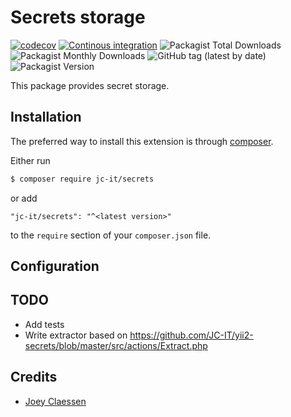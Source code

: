 # Secrets storage

[![codecov](https://codecov.io/gh/jc-it/secrets/branch/master/graph/badge.svg)](https://codecov.io/gh/jc-it/secrets)
[![Continous integration](https://github.com/jc-it/secrets/actions/workflows/ci.yaml/badge.svg)](https://github.com/jc-it/secrets/actions/workflows/ci.yaml)
![Packagist Total Downloads](https://img.shields.io/packagist/dt/jc-it/secrets)
![Packagist Monthly Downloads](https://img.shields.io/packagist/dm/jc-it/secrets)
![GitHub tag (latest by date)](https://img.shields.io/github/v/tag/jc-it/secrets)
![Packagist Version](https://img.shields.io/packagist/v/jc-it/secrets)

This package provides secret storage. 

## Installation

The preferred way to install this extension is through [composer](http://getcomposer.org/download/).

Either run

```bash
$ composer require jc-it/secrets
```

or add

```
"jc-it/secrets": "^<latest version>"
```

to the `require` section of your `composer.json` file.

## Configuration

## TODO
- Add tests
- Write extractor based on https://github.com/JC-IT/yii2-secrets/blob/master/src/actions/Extract.php

## Credits
- [Joey Claessen](https://github.com/joester89)
